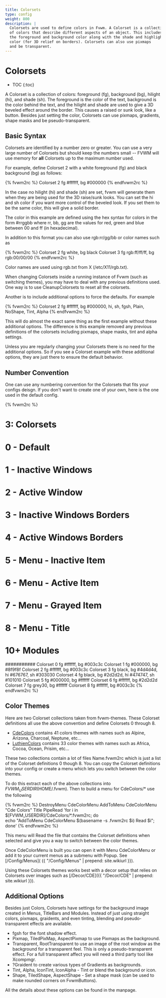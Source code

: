 ```yaml
---
title: Colorsets
type: config
weight: 800
description: |
  Colorsets are used to define colors in Fvwm. A Colorset is a collection
  of colors that describe different aspects of an object. This includes
  the foreground and background color along with the shade and highlight
  color (for 3D relief on borders). Colorsets can also use pixmaps
  and be transparent.
---
```

# Colorsets

* TOC
{:toc}

A Colorset is a collection of colors: foreground (fg), background (bg), hilight (hi),
and shade (sh). The foreground is the color of the text, background is the color
behind the text, and the hilight and shade are used to give a 3D beveled effect around
the border. This causes a raised or sunk look, like a button. Besides just setting
the color, Colorsets can use pixmaps, gradients, shape masks and be pseudo-transparent.

## Basic Syntax

Colorsets are identified by a number zero or greater. You can use a very large number
of Colorsets but should keep the numbers small -- FVWM will use memory for
__all__ Colorsets up to the maximum number used. 

For example, define Colorset 2 with a white foreground (fg) and black background (bg)
as follows:

{% fvwm2rc %}
Colorset 2 fg #ffffff, bg #000000
{% endfvwm2rc %}

In the case no hilight (hi) and shade (sh) are set, fvwm will generate
them when they are being used for the 3D raise/sunk looks. You can set the
hi and sh color if you want more control of the beveled look. If you
set them to be the same color, this will give a solid border.

The color in this example are defined using the hex syntax for colors
in the form #rrggbb where rr, bb, gg are the values for red, green
and blue between 00 and ff (in hexadecimal). 

In addition to this format you can also use rgb:rr/gg/bb or color names
such as

{% fvwm2rc %}
Colorset 2 fg white, bg black
Colorset 3 fg rgb:ff/ff/ff, bg rgb:00/00/00
{% endfvwm2rc %}

Color names are used using rgb.txt from X (/etc/X11/rgb.txt).

When changing Colorsets inside a running instance of Fvwm (such as
switching themes), you may have to deal with any previous definitions
used. One way is to use CleanupColorsets to reset all the colorsets.

Another is to include additional options to force the defaults. For
example

{% fvwm2rc %}
Colorset 2 fg #ffffff, bg #000000, hi, sh, fgsh, Plain, NoShape, Tint, Alpha
{% endfvwm2rc %}

This will do almost the exact same thing as the first example without these
additional options. The difference is this example removed any previous definitions
of the colorsets including pixmaps, shape masks, tint and alpha settings.

Unless you are regularly changing your Colorsets there is no need for the additional
options.  So if you see a Colorset example with these additional options,
they are just there to ensure the default behavior.


## Number Convention

One can use any numbering convention for the Colorsets that fits your configs deisgn.
If you don't want to create one of your own, here is the one used in the default
config.

{% fvwm2rc %}
######
# 3: Colorsets
#
#   0 - Default
#   1 - Inactive Windows
#   2 - Active Window
#   3 - Inactive Windows Borders
#   4 - Active Windows Borders
#   5 - Menu - Inactive Item
#   6 - Menu - Active Item
#   7 - Menu - Grayed Item
#   8 - Menu - Title
#  10+ Modules
###########
Colorset 0  fg #ffffff, bg #003c3c
Colorset 1  fg #000000, bg #8f9f8f
Colorset 2  fg #ffffff, bg #003c3c
Colorset 3  fg black, bg #4d4d4d, hi #676767, sh #303030
Colorset 4  fg black, bg #2d2d2d, hi #474747, sh #101010
Colorset 5  fg #000000, bg #ffffff
Colorset 6  fg #ffffff, bg #2d2d2d
Colorset 7  fg grey30, bg #ffffff
Colorset 8  fg #ffffff, bg #003c3c
{% endfvwm2rc %}

## Color Themes

Here are two Colorset collections taken from fvwm-themes. These Colorset
definitions all use the above convention and define Colorsets 0 through 8.

+ [CdeColors](CdeColors.tar.gz) contains 41 colors themes with names such
  as Alpine, Arizona, Charcoal, Neptune, etc...
+ [LuthienColors](LuthienColors.tar.gz) contains 33 color themes with names
  such as Africa, Cocoa, Ocean, Prisim, etc...

These two collections contain a lot of files Name.fvwm2rc which is just a
list of the Colorset definitions 0 though 8. You can copy the Colorset
definitions into your config or create a menu which lets you switch
between the color themes.

To do this extract each of the above collections into $FVWM_USERDIR ($HOME/.fvwm).
Then to build a menu for CdeColors/* use the following

{% fvwm2rc %}
DestroyMenu CdeColorMenu
AddToMenu CdeColorMenu "Cde Colors" Title
PipeRead 'for i in $[FVWM_USERDIR]/CdeColors/*.fvwm2rc; do \
  echo "AddToMenu CdeColorMenu $(basename -s .fvwm2rc $i) Read $i"; done'
{% endfvwm2rc %}

This menu will Read the file that contains the Colorset definitions when
selected and give you a way to switch between the color themes.

Once CdeColorMenu is built you can open it with Menu CdeColorMenu or add it to your
current menus as a submenu with Popup. See [/Config/Menus](
{{ "/Config/Menus" | prepend: site.wikiurl }}).

Using these Colorsets themes works best with a decor setup that relies on Colorsets
over images such as [/Decor/CDE]({{ "/Decor/CDE" | prepend: site.wikiurl }}).

## Additional Options

Besides just Colors, Colorsets have settings for the background image
created in Menus, TitleBars and Modules. Instead of just using straight
colors, pixmaps, graidents, and even tinting, blending and pseudo-transparent
effects are available.

+ fgsh for the font shadow effect.
+ Pixmap, TiledPixMap, AspectPixmap to use Pixmaps as the background.
+ Transparent, RootTransparent to use an image of the root window as
  the background for a transparent feel.
  This is only a pseudo-transparent effect. For a full transparent
  affect you will need a third party tool like Xcompmgr.
+ ?Graident to create various types of Gradients as backgrounds.
+ Tint, Alpha, IconTint, IconAlpha - Tint or blend the background or icon.
+ Shape, TiledShape, AspectShape - Set a shape mask (can be used to make rounded
  corners on FvwmButtons).

All the details about these options can be found in the manpage.

